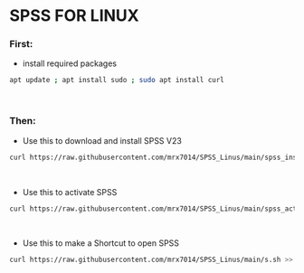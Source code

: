 # SPSS FOR LINUX

### First:

- install required packages

```sh
apt update ; apt install sudo ; sudo apt install curl
```
<br>

### Then:

- Use this to download and install SPSS V23

```sh
curl https://raw.githubusercontent.com/mrx7014/SPSS_Linus/main/spss_installer.sh >> spss_installer.sh
```

<br>

- Use this to activate SPSS

```sh
curl https://raw.githubusercontent.com/mrx7014/SPSS_Linus/main/spss_activator.sh >> spss_activator.sh
```

<br>

- Use this to make a Shortcut to open SPSS

```sh
curl https://raw.githubusercontent.com/mrx7014/SPSS_Linus/main/s.sh >> s.sh
```
